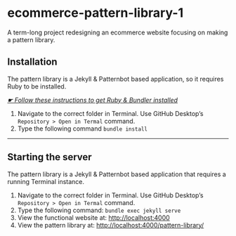 # ecommerce-pattern-library-1
A term-long project redesigning an ecommerce website focusing on making a pattern library.
## Installation

The pattern library is a Jekyll & Patternbot based application, so it requires Ruby to be installed.

[*☛ Follow these instructions to get Ruby & Bundler installed*](https://learn-the-web.algonquindesign.ca/courses/web-dev-4/install-more-developer-tools/)

1. Navigate to the correct folder in Terminal. Use GitHub Desktop’s `Repository > Open in Termal` command.
2. Type the following command `bundle install`

---

## Starting the server

The pattern library is a Jekyll & Patternbot based application that requires a running Terminal instance.

1. Navigate to the correct folder in Terminal. Use GitHub Desktop’s `Repository > Open in Termal` command.
2. Type the following command: `bundle exec jekyll serve`
3. View the functional website at: [http://localhost:4000](http://localhost:4000)
4. View the pattern library at: [http://localhost:4000/pattern-library/](http://localhost:4000/pattern-library/)
